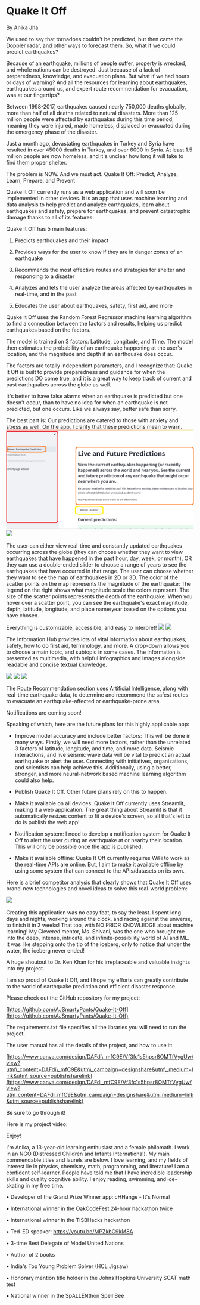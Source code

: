 # **Quake It Off**

By Anika Jha

We used to say that tornadoes couldn't be predicted, but then came the Doppler radar, and other ways to forecast them. So, what if we could predict earthquakes?

Because of an earthquake, millions of people suffer, property is wrecked, and whole nations can be destroyed. Just because of a lack of preparedness, knowledge, and evacuation plans. But what if we had hours or days of warning? And all the resources for learning about earthquakes, earthquakes around us, and expert route recommendation for evacuation, was at our fingertips?

Between 1998-2017, earthquakes caused nearly 750,000 deaths globally, more than half of all deaths related to natural disasters. More than 125 million people were affected by earthquakes during this time period, meaning they were injured, made homeless, displaced or evacuated during the emergency phase of the disaster.

Just a month ago, devastating earthquakes in Turkey and Syria have resulted in over 45000 deaths in Turkey, and over 6000 in Syria. At least 1.5 million people are now homeless, and it's unclear how long it will take to find them proper shelter.

The problem is NOW. And we must act. Quake It Off: Predict, Analyze, Learn, Prepare, and Prevent

Quake It Off currently runs as a web application and will soon be implemented in other devices. It is an app that uses machine learning and data analysis to help predict and analyze earthquakes, learn about earthquakes and safety, prepare for earthquakes, and prevent catastrophic damage thanks to all of its features.

Quake It Off has 5 main features:

1. Predicts earthquakes and their impact

2. Provides ways for the user to know if they are in danger zones of an earthquake

3. Recommends the most effective routes and strategies for shelter and responding to a disaster

4. Analyzes and lets the user analyze the areas affected by earthquakes in real-time, and in the past

5. Educates the user about earthquakes, safety, first aid, and more

Quake It Off uses the Random Forest Regressor machine learning algorithm to find a connection between the factors and results, helping us predict earthquakes based on the factors.

The model is trained on 3 factors: Latitude, Longitude, and Time. The model then estimates the probability of an earthquake happening at the user's location, and the magnitude and depth if an earthquake does occur.

The factors are totally independent parameters, and I recognize that: Quake It Off is built to provide preparedness and guidance for when the predictions DO come true, and it is a great way to keep track of current and past earthquakes across the globe as well.

It's better to have false alarms when an earthquake is predicted but one doesn't occur, than to have no idea for when an earthquake is not predicted, but one occurs. Like we always say, better safe than sorry.

The best part is: Our predictions are catered to those with anxiety and stress as well. On the app, I clarify that these predictions mean to warn. 
![Home Page Image 1](https://github.com/AJSmartyPants/Quake-It-Off/blob/main/Images/HomePage1.png?raw=true)
![](Images/HomePage2)

The user can either view real-time and constantly updated earthquakes occurring across the globe (they can choose whether they want to view earthquakes that have happened in the past hour, day, week, or month), OR they can use a double-ended slider to choose a range of years to see the earthquakes that have occurred in that range. The user can choose whether they want to see the map of earthquakes in 2D or 3D. The color of the scatter points on the map represents the magnitude of the earthquake: The legend on the right shows what magnitude scale the colors represent. The size of the scatter points represents the depth of the earthquake. When you hover over a scatter point, you can see the earthquake's exact magnitude, depth, latitude, longitude, and place name/year based on the options you have chosen.

Everything is customizable, accessible, and easy to interpret! 
![](Images/Map1)
![](Images/Map2)

The Information Hub provides lots of vital information about earthquakes, safety, how to do first aid, terminology, and more. A drop-down allows you to choose a main topic, and subtopic in some cases. The information is presented as multimedia, with helpful infographics and images alongside readable and concise textual knowledge.

![](Images/InfoHub1) 
![](Images/InfoHub2)
![](Images/InfoHub3)

The Route Recommendation section uses Artificial Intelligence, along with real-time earthquake data, to determine and recommend the safest routes to evacuate an earthquake-affected or earthquake-prone area.

Notifications are coming soon!

Speaking of which, here are the future plans for this highly applicable app:
 - Improve model accuracy and include better factors: This will be done in many ways. Firstly, we will need more factors, rather than the unrelated 3 factors of latitude, longitude, and time, and more data. Seismic interactions, and live seismic wave data will be vital to predict an actual earthquake or alert the user. Connecting with initiatives, organizations, and scientists can help achieve this. Additionally, using a better, stronger, and more neural-network based machine learning algorithm could also help.

- Publish Quake It Off. Other future plans rely on this to happen.

- Make it available on all devices: Quake It Off currently uses Streamlit, making it a web application. The great thing about Streamlit is that it automatically resizes content to fit a device's screen, so all that's left to do is publish the web app!

- Notification system: I need to develop a notification system for Quake It Off to alert the user during an earthquake at or nearby their location. This will only be possible once the app is published.

- Make it available offline: Quake It Off currently requires WiFi to work as the real-time APIs are online. But, I aim to make it available offline by using some system that can connect to the APIs/datasets on its own.

Here is a brief competitor analysis that clearly shows that Quake It Off uses brand-new technologies and novel ideas to solve this real-world problem:

![](RackMultipart20230318-1-qrj34g_html_e369c94804127336.png)

Creating this application was no easy feat, to say the least. I spent long days and nights, working around the clock, and racing against the universe, to finish it in 2 weeks! That too, with NO PRIOR KNOWLEDGE about machine learning! My Clevered mentor, Ms. Shivani, was the one who brought me into the deep, intense, intricate, and infinite-possibility world of AI and ML. It was like stepping onto the tip of the iceberg, only to notice that under the water, the iceberg never ended!

A huge shoutout to Dr. Ken Khan for his irreplaceable and valuable insights into my project.

I am so proud of Quake It Off, and I hope my efforts can greatly contribute to the world of earthquake prediction and efficient disaster response.

Please check out the GitHub repository for my project:

[https://github.com/AJSmartyPants/Quake-It-Off](https://github.com/AJSmartyPants/Quake-It-Off)

The requirements.txt file specifies all the libraries you will need to run the project.

The user manual has all the details of the project, and how to use it:

[https://www.canva.com/design/DAFdi\_mfC9E/Vf3fc1s5hpsr8OMTfVygUw/view?utm\_content=DAFdi\_mfC9E&utm\_campaign=designshare&utm\_medium=link&utm\_source=publishsharelink](https://www.canva.com/design/DAFdi_mfC9E/Vf3fc1s5hpsr8OMTfVygUw/view?utm_content=DAFdi_mfC9E&utm_campaign=designshare&utm_medium=link&utm_source=publishsharelink)

Be sure to go through it!

Here is my project video:

Enjoy!

I'm Anika, a 13-year-old learning enthusiast and a female philomath. I work in an NGO (Distressed Children and Infants International). My main commendable titles and laurels are below. I love learning, and my fields of interest lie in physics, chemistry, math, programming, and literature! I am a confident self-learner. People have told me that I have incredible leadership skills and quality cognitive ability. I enjoy reading, swimming, and ice-skating in my free time.

• Developer of the Grand Prize Winner app: cHHange - It's Normal

• International winner in the OakCodeFest 24-hour hackathon twice

• International winner in the TISBHacks hackathon

• Ted-ED speaker: https://youtu.be/MPZkbC9kM8A

• 3-time Best Delegate of Model United Nations

• Author of 2 books

• India's Top Young Problem Solver (HCL Jigsaw)

• Honorary mention title holder in the Johns Hopkins University SCAT math test

• National winner in the SpALLENthon Spell Bee
